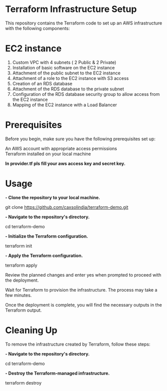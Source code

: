 # Terraform Infrastructure Setup
This repository contains the Terraform code to set up an AWS infrastructure with the following components:

# EC2 instance
1. Custom VPC with 4 subnets ( 2 Public & 2 Private) <br>
2. Installation of basic software on the EC2 instance <br>
3. Attachment of the public subnet to the EC2 instance <br>
4. Attachment of a role to the EC2 instance with S3 access <br>
5. Creation of an RDS database <br>
6. Attachment of the RDS database to the private subnet <br>
7. Configuration of the RDS database security group to allow access from the EC2 instance <br>
8. Mapping of the EC2 instance with a Load Balancer <br>

# Prerequisites

Before you begin, make sure you have the following prerequisites set up: <br>

An AWS account with appropriate access permissions <br>
Terraform installed on your local machine

**In provider.tf pls fill your aws access key and secret key.**

# Usage

**- Clone the repository to your local machine.**
  
git clone https://github.com/caxsolindia/terraform-demo.git

**- Navigate to the repository's directory.**

cd terraform-demo

**- Initialize the Terraform configuration.**

terraform init

**- Apply the Terraform configuration.**

terraform apply

Review the planned changes and enter yes when prompted to proceed with the deployment.

Wait for Terraform to provision the infrastructure. The process may take a few minutes.

Once the deployment is complete, you will find the necessary outputs in the Terraform output.

# Cleaning Up

To remove the infrastructure created by Terraform, follow these steps:

**- Navigate to the repository's directory.**

cd terraform-demo

**- Destroy the Terraform-managed infrastructure.**

terraform destroy






